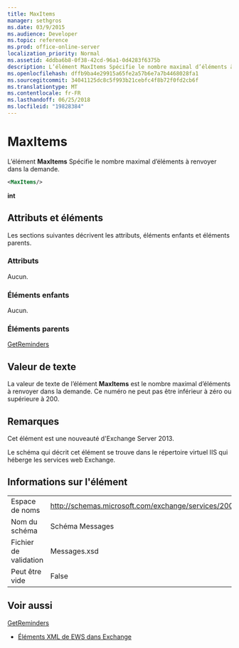 ```yaml
---
title: MaxItems
manager: sethgros
ms.date: 03/9/2015
ms.audience: Developer
ms.topic: reference
ms.prod: office-online-server
localization_priority: Normal
ms.assetid: 4ddba6b8-0f38-42cd-96a1-0d4283f6375b
description: L’élément MaxItems Spécifie le nombre maximal d’éléments à renvoyer dans la demande.
ms.openlocfilehash: dffb9ba4e29915a65fe2a57b6e7a7b4468028fa1
ms.sourcegitcommit: 34041125dc8c5f993b21cebfc4f8b72f0fd2cb6f
ms.translationtype: MT
ms.contentlocale: fr-FR
ms.lasthandoff: 06/25/2018
ms.locfileid: "19828384"
---
```

# <a name="maxitems"></a>MaxItems

L’élément **MaxItems** Spécifie le nombre maximal d’éléments à renvoyer dans la demande. 
  
```XML
<MaxItems/>
```

 **int**
## <a name="attributes-and-elements"></a>Attributs et éléments

Les sections suivantes décrivent les attributs, éléments enfants et éléments parents.
  
### <a name="attributes"></a>Attributs

Aucun.
  
### <a name="child-elements"></a>Éléments enfants

Aucun.
  
### <a name="parent-elements"></a>Éléments parents

[GetReminders](getreminders.md)
  
## <a name="text-value"></a>Valeur de texte

La valeur de texte de l’élément **MaxItems** est le nombre maximal d’éléments à renvoyer dans la demande. Ce numéro ne peut pas être inférieur à zéro ou supérieure à 200. 
  
## <a name="remarks"></a>Remarques

Cet élément est une nouveauté d'Exchange Server 2013.
  
Le schéma qui décrit cet élément se trouve dans le répertoire virtuel IIS qui héberge les services web Exchange.
  
## <a name="element-information"></a>Informations sur l'élément

|||
|:-----|:-----|
|Espace de noms  <br/> |http://schemas.microsoft.com/exchange/services/2006/messages  <br/> |
|Nom du schéma  <br/> |Schéma Messages  <br/> |
|Fichier de validation  <br/> |Messages.xsd  <br/> |
|Peut être vide  <br/> |False  <br/> |
   
## <a name="see-also"></a>Voir aussi



[GetReminders](getreminders.md)


- [Éléments XML de EWS dans Exchange](ews-xml-elements-in-exchange.md)


